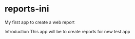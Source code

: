 # reports-ini
My first app to create a web report

Introduction
This app will be to create reports for new test app
